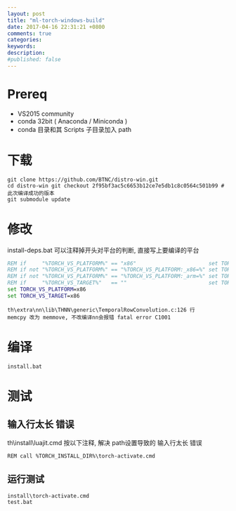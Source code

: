 ```yaml
---
layout: post
title: "ml-torch-windows-build"
date: 2017-04-16 22:31:21 +0800
comments: true
categories: 
keywords: 
description: 
#published: false
---
```


# Prereq
* VS2015 community
* conda 32bit ( Anaconda / Miniconda )
* conda 目录和其 Scripts 子目录加入 path


# 下载

```shell
git clone https://github.com/BTNC/distro-win.git
cd distro-win git checkout 2f95bf3ac5c6653b12ce7e5db1c8c0564c501b99 # 此次编译成功的版本
git submodule update
```


# 修改

install-deps.bat 可以注释掉开头对平台的判断, 直接写上要编译的平台
```bat
REM if     "%TORCH_VS_PLATFORM%" == "x86"                       set TORCH_VS_TARGET=x86
REM if not "%TORCH_VS_PLATFORM%" == "%TORCH_VS_PLATFORM:_x86=%" set TORCH_VS_TARGET=x86
REM if not "%TORCH_VS_PLATFORM%" == "%TORCH_VS_PLATFORM:_arm=%" set TORCH_VS_TARGET=arm
REM if     "%TORCH_VS_TARGET%"   == ""                          set TORCH_VS_TARGET=x64
set TORCH_VS_PLATFORM=x86
set TORCH_VS_TARGET=x86
```

```
th\extra\nn\lib\THNN\generic\TemporalRowConvolution.c:126 行
memcpy 改为 memmove, 不改编译nn会报错 fatal error C1001
```


# 编译
```
install.bat
```


# 测试
## 输入行太长 错误
th\install\luajit.cmd 按以下注释, 解决 path设置导致的 输入行太长 错误
```
REM call %TORCH_INSTALL_DIR%\torch-activate.cmd
```

## 运行测试
```
install\torch-activate.cmd
test.bat
```